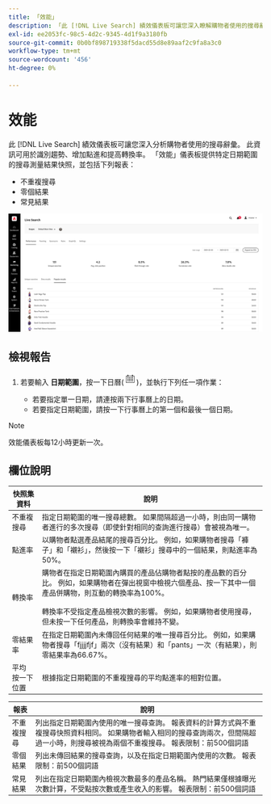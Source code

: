 ```yaml
---
title: 「效能」
description: 「此 [!DNL Live Search] 績效儀表板可讓您深入瞭解購物者使用的搜尋辭彙。」
exl-id: ee2053fc-98c5-4d2c-9345-4d1f9a3180fb
source-git-commit: 0b0bf898719338f5dacd55d8e89aaf2c9fa8a3c0
workflow-type: tm+mt
source-wordcount: '456'
ht-degree: 0%

---
```


# 效能

此 [!DNL Live Search] 績效儀表板可讓您深入分析購物者使用的搜尋辭彙。 此資訊可用於識別趨勢、增加點進和提高轉換率。 「效能」儀表板提供特定日期範圍的搜尋測量結果快照，並包括下列報表：

* 不重複搜尋
* 零個結果
* 常見結果

![效能](assets/performance-unique-searches.png)

## 檢視報告

1. 若要輸入 **日期範圍**，按一下日曆(![行事曆](assets/btn-calendar.png))，並執行下列任一項作業：

   * 若要指定單一日期，請連按兩下行事曆上的日期。
   * 若要指定日期範圍，請按一下行事曆上的第一個和最後一個日期。

>[!NOTE]
>
>效能儀表板每12小時更新一次。


## 欄位說明

| 快照集資料 | 說明 |
|--- |--- |
| 不重複搜尋 | 指定日期範圍的唯一搜尋總數。 如果間隔超過一小時，則由同一購物者進行的多次搜尋（即使針對相同的查詢進行搜尋）會被視為唯一。 |
| 點進率 | 以購物者點選產品結尾的搜尋百分比。 例如，如果購物者搜尋「褲子」和「襯衫」，然後按一下「襯衫」搜尋中的一個結果，則點進率為50%。 |
| 轉換率 | 購物者在指定日期範圍內購買的產品佔購物者點按的產品數的百分比。 例如，如果購物者在彈出視窗中檢視六個產品、按一下其中一個產品併購物，則互動的轉換率為100%。 <br /><br />轉換率不受指定產品檢視次數的影響。 例如，如果購物者使用搜尋，但未按一下任何產品，則轉換率會維持不變。 |
| 零結果率 | 在指定日期範圍內未傳回任何結果的唯一搜尋百分比。 例如，如果購物者搜尋「fjjjjfjf」兩次（沒有結果）和「pants」一次（有結果），則零結果率為66.67%。 |
| 平均 按一下位置 | 根據指定日期範圍的不重複搜尋的平均點進率的相對位置。 |

| 報表 | 說明 |
|--- |--- |
| 不重複搜尋 | 列出指定日期範圍內使用的唯一搜尋查詢。 報表資料的計算方式與不重複搜尋快照資料相同。 如果購物者輸入相同的搜尋查詢兩次，但間隔超過一小時，則搜尋被視為兩個不重複搜尋。 報表限制：前500個詞語 |
| 零個結果 | 列出未傳回結果的搜尋查詢，以及在指定日期範圍內使用的次數。 報表限制：前500個詞語 |
| 常見結果 | 列出在指定日期範圍內檢視次數最多的產品名稱。 熱門結果僅根據曝光次數計算，不受點按次數或產生收入的影響。 報表限制：前500個詞語 |
